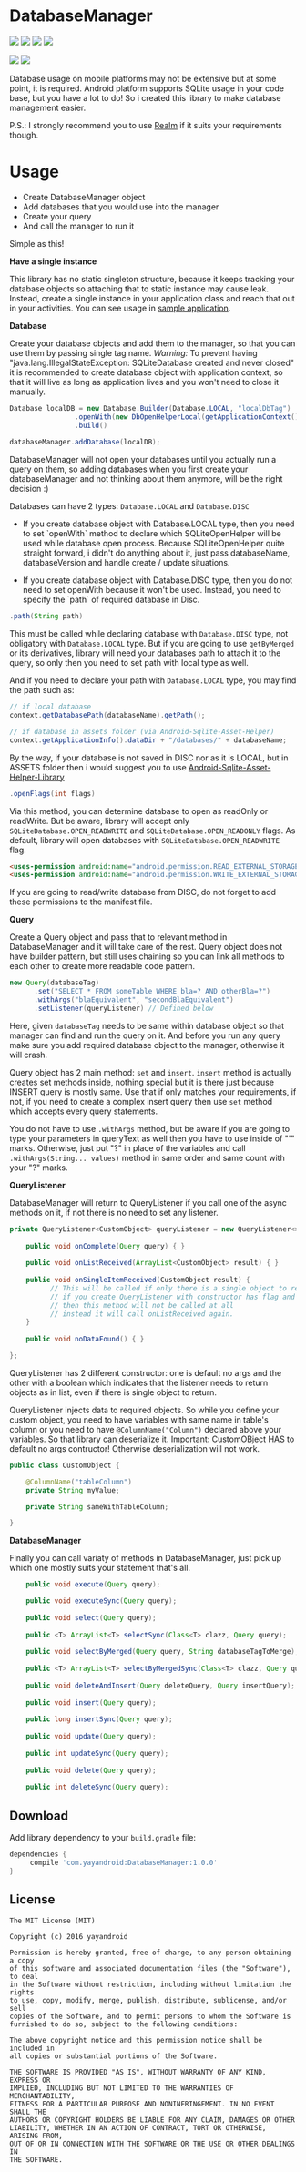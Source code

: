 # DatabaseManager

<a href="http://developer.android.com/index.html" target="_blank"><img src="https://img.shields.io/badge/platform-android-green.svg"/></a> <a href="https://android-arsenal.com/api?level=14" target="_blank"><img src="https://img.shields.io/badge/API-14%2B-brightgreen.svg?style=flat"/></a> <a href="http://opensource.org/licenses/MIT" target="_blank"><img src="https://img.shields.io/badge/License-MIT-blue.svg?style=flat"/></a> <a href="http://search.maven.org/#search%7Cga%7C1%7CDatabaseManager" target="_blank"><img src="https://img.shields.io/maven-central/v/com.yayandroid/DatabaseManager.svg"/></a>

<a href="http://www.methodscount.com/?lib=com.yayandroid%3ADatabaseManager%3A1.0.0"><img src="https://img.shields.io/badge/Methods count-139-e91e63.svg"></img></a> <a href="http://www.methodscount.com/?lib=com.yayandroid%3ADatabaseManager%3A1.0.0"><img src="https://img.shields.io/badge/Size-18 KB-e91e63.svg"></img></a>
 
Database usage on mobile platforms may not be extensive but at some point, it is required. Android platform supports SQLite usage in your code base, but you have a lot to do! So i created this library to make database management easier. 

P.S.: I strongly recommend you to use [Realm][1] if it suits your requirements though.
 
# Usage

<ul>
<li>Create DatabaseManager object</li>
<li>Add databases that you would use into the manager</li>
<li>Create your query</li>
<li>And call the manager to run it</li>
</ul>
Simple as this!

**Have a single instance**

This library has no static singleton structure, because it keeps tracking your database objects so attaching that to static instance may cause leak. Instead, create a single instance in your application class and reach that out in your activities. You can see usage in [sample application][2].

**Database**

Create your database objects and add them to the manager, so that you can use them by passing single tag name. 
*Warning:* To prevent having "java.lang.IllegalStateException: SQLiteDatabase created and never closed" it is recommended to create database object with application context, so that it will live as long as application lives and you won't need to close it manually. 

```java 
Database localDB = new Database.Builder(Database.LOCAL, "localDbTag")
                .openWith(new DbOpenHelperLocal(getApplicationContext()))
                .build()
                
databaseManager.addDatabase(localDB);
```
DatabaseManager will not open your databases until you actually run a query on them, so adding databases when you first create your databaseManager and not thinking about them anymore, will be the right decision :)

Databases can have 2 types: `Database.LOCAL` and `Database.DISC`
<ul><li>
If you create database object with Database.LOCAL type, then you need to set `openWith` method to declare which SQLiteOpenHelper will be used while database open process. Because SQLiteOpenHelper quite straight forward, i didn't do anything about it, just pass databaseName, databaseVersion and handle create / update situations.
</li></ul>
<ul><li>
If you create database object with Database.DISC type, then you do not need to set openWith because it won't be used. Instead, you need to specify the `path` of required database in Disc.
</li></ul>

```java 
.path(String path)
```
This must be called while declaring database with `Database.DISC` type, not obligatory with `Database.LOCAL` type. But if you are going to use `getByMerged` or its derivatives, library will need your databases path to attach it to the query, so only then you need to set path with local type as well. 

And if you need to declare your path with `Database.LOCAL` type, you may find the path such as:
```java 
// if local database 
context.getDatabasePath(databaseName).getPath();

// if database in assets folder (via Android-Sqlite-Asset-Helper)
context.getApplicationInfo().dataDir + "/databases/" + databaseName; 
```
By the way, if your database is not saved in DISC nor as it is LOCAL, but in ASSETS folder then i would suggest you to use [Android-Sqlite-Asset-Helper-Library][3]

```java 
.openFlags(int flags)
```
Via this method, you can determine database to open as readOnly or readWrite. But be aware, library will accept only `SQLiteDatabase.OPEN_READWRITE` and `SQLiteDatabase.OPEN_READONLY` flags. As default, library will open databases with `SQLiteDatabase.OPEN_READWRITE` flag.

```html 
<uses-permission android:name="android.permission.READ_EXTERNAL_STORAGE" />
<uses-permission android:name="android.permission.WRITE_EXTERNAL_STORAGE" />
``` 
If you are going to read/write database from DISC, do not forget to add these permissions to the manifest file.

**Query**

Create a Query object and pass that to relevant method in DatabaseManager and it will take care of the rest. Query object does not have builder pattern, but still uses chaining so you can link all methods to each other to create more readable code pattern.

```java 
new Query(databaseTag)
      .set("SELECT * FROM someTable WHERE bla=? AND otherBla=?")
      .withArgs("blaEquivalent", "secondBlaEquivalent")
      .setListener(queryListener) // Defined below
```
Here, given `databaseTag` needs to be same within database object so that manager can find and run the query on it. And before you run any query make sure you add required database object to the manager, otherwise it will crash.

Query object has 2 main method: `set` and `insert`.
`insert` method is actually creates set methods inside, nothing special but it is there just because INSERT query is mostly same. Use that if only matches your requirements, if not, if you need to create a complex insert query then use `set` method which accepts every query statements.

You do not have to use `.withArgs` method, but be aware if you are going to type your parameters in queryText as well then you have to use inside of "'" marks. Otherwise, just put "?" in place of the variables and call `.withArgs(String... values)` method in same order and same count with your "?" marks.

**QueryListener**

DatabaseManager will return to QueryListener if you call one of the async methods on it, if not there is no need to set any listener.

```java 
private QueryListener<CustomObject> queryListener = new QueryListener<>() {
    
    public void onComplete(Query query) { }
    
    public void onListReceived(ArrayList<CustomObject> result) { }
    
    public void onSingleItemReceived(CustomObject result) {
          // This will be called if only there is a single object to return, 
          // if you create QueryListener with constructor has flag and pass it as true, 
          // then this method will not be called at all 
          // instead it will call onListReceived again.
    }
    
    public void noDataFound() { }

};
```
QueryListener has 2 different constructor: one is default no args and the other with a boolean which indicates that the listener needs to return objects as in list, even if there is single object to return.

QueryListener injects data to required objects. So while you define your custom object, you need to have variables with same name in table's column or you need to have `@ColumnName("Column")` declared above your variables. So that library can deserialize it. Important: CustomOBject HAS to default no args contructor! Otherwise deserialization will not work.

```java 
public class CustomObject {

    @ColumnName("tableColumn")
    private String myValue;

    private String sameWithTableColumn;

}
```

**DatabaseManager**

Finally you can call variaty of methods in DatabaseManager, just pick up which one mostly suits your statement that's all.

```java 
    public void execute(Query query);

    public void executeSync(Query query);
    
    public void select(Query query);
    
    public <T> ArrayList<T> selectSync(Class<T> clazz, Query query);
    
    public void selectByMerged(Query query, String databaseTagToMerge);
    
    public <T> ArrayList<T> selectByMergedSync(Class<T> clazz, Query query, String databaseTagToMerge);
    
    public void deleteAndInsert(Query deleteQuery, Query insertQuery);
    
    public void insert(Query query);
    
    public long insertSync(Query query);
    
    public void update(Query query);
    
    public int updateSync(Query query);
    
    public void delete(Query query);
    
    public int deleteSync(Query query);
```

## Download
Add library dependency to your `build.gradle` file:

```groovy
dependencies {    
     compile 'com.yayandroid:DatabaseManager:1.0.0'
}
```

## License
```
The MIT License (MIT)

Copyright (c) 2016 yayandroid

Permission is hereby granted, free of charge, to any person obtaining a copy
of this software and associated documentation files (the "Software"), to deal
in the Software without restriction, including without limitation the rights
to use, copy, modify, merge, publish, distribute, sublicense, and/or sell
copies of the Software, and to permit persons to whom the Software is
furnished to do so, subject to the following conditions:

The above copyright notice and this permission notice shall be included in
all copies or substantial portions of the Software.

THE SOFTWARE IS PROVIDED "AS IS", WITHOUT WARRANTY OF ANY KIND, EXPRESS OR
IMPLIED, INCLUDING BUT NOT LIMITED TO THE WARRANTIES OF MERCHANTABILITY,
FITNESS FOR A PARTICULAR PURPOSE AND NONINFRINGEMENT. IN NO EVENT SHALL THE
AUTHORS OR COPYRIGHT HOLDERS BE LIABLE FOR ANY CLAIM, DAMAGES OR OTHER
LIABILITY, WHETHER IN AN ACTION OF CONTRACT, TORT OR OTHERWISE, ARISING FROM,
OUT OF OR IN CONNECTION WITH THE SOFTWARE OR THE USE OR OTHER DEALINGS IN
THE SOFTWARE.
```

[1]: https://github.com/realm/realm-java
[2]: https://github.com/yayaa/DatabaseManager/blob/master/Sample/app/src/main/java/com/yayandroid/databasemanager/sample/SampleApplication.java
[3]: https://github.com/jgilfelt/android-sqlite-asset-helper
